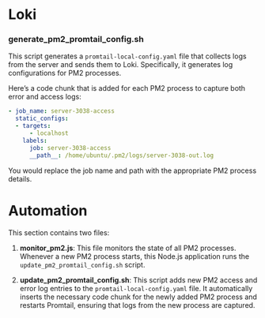 
# Loki

### generate_pm2_promtail_config.sh
This script generates a `promtail-local-config.yaml` file that collects logs from the server and sends them to Loki. Specifically, it generates log configurations for PM2 processes.

Here’s a code chunk that is added for each PM2 process to capture both error and access logs:

```yaml
- job_name: server-3038-access
  static_configs:
  - targets:
      - localhost
    labels:
      job: server-3038-access
      __path__: /home/ubuntu/.pm2/logs/server-3038-out.log
```

You would replace the job name and path with the appropriate PM2 process details.

# Automation

This section contains two files:

1. **monitor_pm2.js**: This file monitors the state of all PM2 processes. Whenever a new PM2 process starts, this Node.js application runs the `update_pm2_promtail_config.sh` script.
   
2. **update_pm2_promtail_config.sh**: This script adds new PM2 access and error log entries to the `promtail-local-config.yaml` file. It automatically inserts the necessary code chunk for the newly added PM2 process and restarts Promtail, ensuring that logs from the new process are captured.

